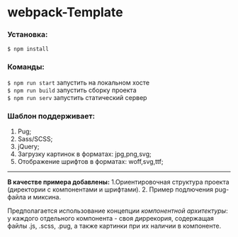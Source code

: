 # webpack-Template
### Установка: 
`$ npm install`
### Команды:   
`$ npm run start`   запустить на локальном хосте  
 `$ npm run build`   запустить сборку проекта  
 `$ npm run serv`  запустить статический сервер

### Шаблон поддерживает:
1. Pug;
2. Sass/SCSS;
3. jQuery;
4. Загрузку картинок в форматах: jpg,png,svg;
5. Отображение шрифтов в форматах: woff,svg,ttf;
_____________________________

**В качестве примера добавлены:**
 1.Ориентировочная структура проекта (директории с компонентами и шрифтами).
 2. Пример подлючения pug-файла и миксина.

Предполагается использование концепции *компонентной архитектуры*:
 у каждого отдельного компонента - своя диррекория, содержащая файлы .js, .scss, .pug, 
 а также картинки при их наличии в компоненте.










